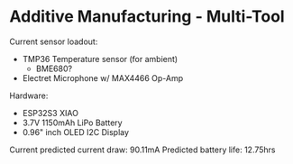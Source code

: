# Additive Manufacturing - Multi-Tool

Current sensor loadout:
- TMP36 Temperature sensor (for ambient)
    -  BME680?
- Electret Microphone w/ MAX4466 Op-Amp

Hardware:
- ESP32S3 XIAO
- 3.7V 1150mAh LiPo Battery
- 0.96" inch OLED I2C Display

Current predicted current draw: 90.11mA
Predicted battery life: 12.75hrs
